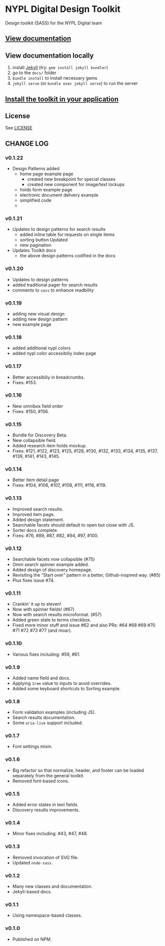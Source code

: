 # NYPL Digital Design Toolkit
Design toolkit (SASS) for the NYPL Digital team

## [View documentation](http://nypl.github.io/design-toolkit/)

## View documentation locally

1. install [Jekyll](https://jekyllrb.com/) (try: `gem install jekyll bundler`)
2. go to the `docs/` folder
2. `bundle install` to install necessary gems
3. `jekyll serve` (or `bundle exec jekyll serve`) to run the server

## [Install the toolkit in your application](INSTALL.md)

## License

See [LICENSE](LICENSE)

## CHANGE LOG

### v0.1.22
- Design Patterns added
  - home page example page
    * created new breakpoint for special classes
    * created new component for image/text lockups
  - holds form example page
  - electronic document delivery example
  - simplified code
  -

### v0.1.21
- Updates to design patterns for search results
  - added inline table for requests on single items
  - sorting button Updated
  - new pagination
- Updates Toolkit docs
  - the above design patterns codified in the docs

### v0.1.20
- Updates to design patterns
- added traditional pager for search results
- comments to `sass` to enhance readbility


### v0.1.19
- adding new visual design
- adding new design pattern
- new example page

### v0.1.18
- added additional nypl colors
- added nypl color accessibiliy index page

### v0.1.17
- Better accessibiliy in breadcrumbs.
- Fixes: #153.

### v0.1.16
- New omnibox field order
- Fixes: #150, #156.

### v0.1.15
- Bundle for Discovery Beta.
- New collapsible field.
- Added research item holds mockup.
- Fixes: #121, #122, #123, #125, #128, #130, #132, #133, #134, #135, #137, #139, #141, #143, #145.

### v0.1.14
- Better item detail page
- Fixes: #104, #106, #107, #108, #111, #116, #119.

### v0.1.13
- Improved search results.
- Improved item page.
- Added design statement.
- Searchable facets should default to open but close with JS.
- Sorter docs complete.
- Fixes: #76, #89, #87, #82, #94, #97, #100.

### v0.1.12
- Searchable facets now collapsible (#75)
- Omni search spinner example added.
- Added design of discovery homepage.
- Revisiting the “Start over” pattern in a better, Github-inspired way. (#85)
- Plus fixes issue #74.

### v0.1.11
- Crankin' it up to eleven!
- Now with spinner fields! (#67)
- Now with search results microformat. (#57)
- Added green state to terms checkbox.
- Fixed more minor stuff and issue #62 and also PRs: #64 #68 #69 #70 #71 #72 #73 #77 (and moar).

### v0.1.10
- Various fixes including: #59, #61.

### v0.1.9
- Added name field and docs.
- Applying `1rem` value to inputs to avoid overrides.
- Added some keyboard shortcuts to Sorting example.

### v0.1.8
- Form validation examples (including JS).
- Search results documentation.
- Some `aria-live` support included.

### v0.1.7
- Font settings mixin.

### v0.1.6
- Big refactor so that normalize, header, and footer can be loaded separately from the general toolkit.
- Removed font-based icons.

### v0.1.5
- Added error states in text fields.
- Discovery results improvements.

### v0.1.4
- Minor fixes including: #43, #47, #48.

### v0.1.3
- Removed invocation of SVG file.
- Updated `node-sass`.

### v0.1.2
- Many new classes and documentation.
- Jekyll-based docs.

### v0.1.1
- Using namespace-based classes.

### v0.1.0
- Published on NPM.
